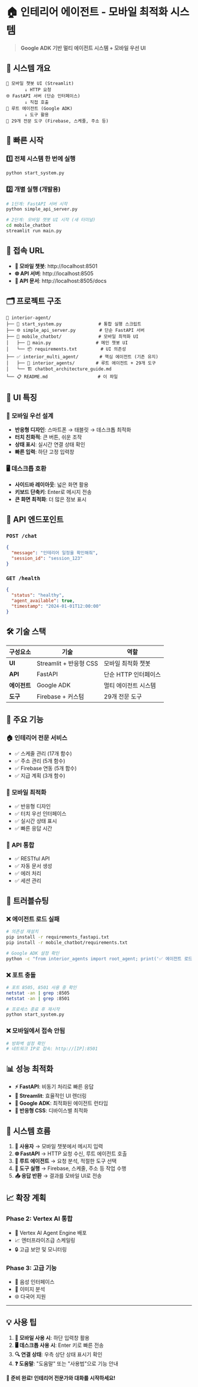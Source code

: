 # 🏠 인테리어 에이전트 - 모바일 최적화 시스템

> **Google ADK 기반 멀티 에이전트 시스템 + 모바일 우선 UI**

## 🎯 시스템 개요

```
📱 모바일 챗봇 UI (Streamlit) 
       ↓ HTTP 요청
🌐 FastAPI 서버 (단순 인터페이스)
       ↓ 직접 호출
🤖 루트 에이전트 (Google ADK)
       ↓ 도구 활용
🔧 29개 전문 도구 (Firebase, 스케줄, 주소 등)
```

## 🚀 빠른 시작

### 1️⃣ 전체 시스템 한 번에 실행
```bash
python start_system.py
```

### 2️⃣ 개별 실행 (개발용)
```bash
# 1단계: FastAPI 서버 시작
python simple_api_server.py

# 2단계: 모바일 챗봇 UI 시작 (새 터미널)
cd mobile_chatbot
streamlit run main.py
```

## 📱 접속 URL

- **📱 모바일 챗봇**: http://localhost:8501
- **🌐 API 서버**: http://localhost:8505  
- **📖 API 문서**: http://localhost:8505/docs

## 🗂️ 프로젝트 구조

```
📁 interior-agent/
├── 🚀 start_system.py              # 통합 실행 스크립트
├── 🌐 simple_api_server.py         # 단순 FastAPI 서버
├── 📁 mobile_chatbot/              # 모바일 최적화 UI
│   ├── 🎨 main.py                 # 메인 챗봇 UI
│   └── 📦 requirements.txt         # UI 의존성
├── ✅ interior_multi_agent/        # 핵심 에이전트 (기존 유지)
│   ├── 🤖 interior_agents/        # 루트 에이전트 + 29개 도구
│   └── 🏗️ chatbot_architecture_guide.md
└── 📋 README.md                   # 이 파일
```

## 🎨 UI 특징

### 📱 **모바일 우선 설계**
- **반응형 디자인**: 스마트폰 → 태블릿 → 데스크톱 최적화
- **터치 친화적**: 큰 버튼, 쉬운 조작
- **상태 표시**: 실시간 연결 상태 확인
- **빠른 입력**: 하단 고정 입력창

### 🖥️ **데스크톱 호환**
- **사이드바 레이아웃**: 넓은 화면 활용
- **키보드 단축키**: Enter로 메시지 전송
- **큰 화면 최적화**: 더 많은 정보 표시

## 🔧 API 엔드포인트

### `POST /chat`
```json
{
  "message": "인테리어 일정을 확인해줘",
  "session_id": "session_123"
}
```

### `GET /health`
```json
{
  "status": "healthy",
  "agent_available": true,
  "timestamp": "2024-01-01T12:00:00"
}
```

## 🛠️ 기술 스택

| **구성요소** | **기술** | **역할** |
|-------------|---------|----------|
| **UI** | Streamlit + 반응형 CSS | 모바일 최적화 챗봇 |
| **API** | FastAPI | 단순 HTTP 인터페이스 |
| **에이전트** | Google ADK | 멀티 에이전트 시스템 |
| **도구** | Firebase + 커스텀 | 29개 전문 도구 |

## 🎯 주요 기능

### 🏠 **인테리어 전문 서비스**
- ✅ 스케줄 관리 (17개 함수)
- ✅ 주소 관리 (5개 함수)
- ✅ Firebase 연동 (5개 함수)
- ✅ 지급 계획 (3개 함수)

### 📱 **모바일 최적화**
- ✅ 반응형 디자인
- ✅ 터치 우선 인터페이스
- ✅ 실시간 상태 표시
- ✅ 빠른 응답 시간

### 🔗 **API 통합**
- ✅ RESTful API
- ✅ 자동 문서 생성
- ✅ 에러 처리
- ✅ 세션 관리

## 🚨 트러블슈팅

### ❌ **에이전트 로드 실패**
```bash
# 의존성 재설치
pip install -r requirements_fastapi.txt
pip install -r mobile_chatbot/requirements.txt

# Google ADK 설정 확인
python -c "from interior_agents import root_agent; print('✅ 에이전트 로드 성공')"
```

### ❌ **포트 충돌**
```bash
# 포트 8505, 8501 사용 중 확인
netstat -an | grep :8505
netstat -an | grep :8501

# 프로세스 종료 후 재시작
python start_system.py
```

### ❌ **모바일에서 접속 안됨**
```bash
# 방화벽 설정 확인
# 네트워크 IP로 접속: http://[IP]:8501
```

## 📊 성능 최적화

- **⚡ FastAPI**: 비동기 처리로 빠른 응답
- **🎨 Streamlit**: 효율적인 UI 렌더링  
- **🤖 Google ADK**: 최적화된 에이전트 런타임
- **📱 반응형 CSS**: 디바이스별 최적화

## 🔄 시스템 흐름

1. **📱 사용자** → 모바일 챗봇에서 메시지 입력
2. **🌐 FastAPI** → HTTP 요청 수신, 루트 에이전트 호출
3. **🤖 루트 에이전트** → 요청 분석, 적절한 도구 선택
4. **🔧 도구 실행** → Firebase, 스케줄, 주소 등 작업 수행
5. **📤 응답 반환** → 결과를 모바일 UI로 전송

## 📈 확장 계획

### **Phase 2: Vertex AI 통합**
- 🔄 Vertex AI Agent Engine 배포
- 📈 엔터프라이즈급 스케일링
- 🔒 고급 보안 및 모니터링

### **Phase 3: 고급 기능**
- 🎤 음성 인터페이스
- 📸 이미지 분석
- 🌐 다국어 지원

---

## 💡 사용 팁

1. **📱 모바일 사용 시**: 하단 입력창 활용
2. **🖥️ 데스크톱 사용 시**: Enter 키로 빠른 전송  
3. **🔍 연결 상태**: 우측 상단 상태 표시기 확인
4. **❓ 도움말**: "도움말" 또는 "사용법"으로 기능 안내

**🎉 준비 완료! 인테리어 전문가와 대화를 시작하세요!** 